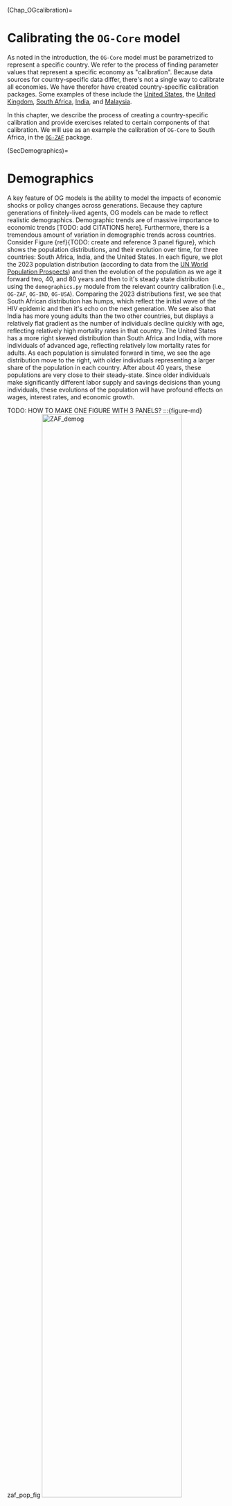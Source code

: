 (Chap_OGcalibration)=

# Calibrating the `OG-Core` model

As noted in the introduction, the `OG-Core` model must be parametrized to represent a specific country. We refer to the process of finding parameter values that represent a specific economy as "calibration".  Because data sources for country-specific data differ, there's not a single way to calibrate all economies. We have therefor have created country-specific calibration packages.   Some examples of these include the [United States](https://github.com/PSLmodels/OG-USA), the [United Kingdom](https://github.com/PSLmodels/OG-UK), [South Africa](https://github.com/EAPD-DRB/OG-ZAF), [India](https://github.com/Revenue-Academy/OG-IND), and [Malaysia](https://github.com/Revenue-Academy/OG-MYS).

In this chapter, we describe the process of creating a country-specific calibration and provide exercises related to certain components of that calibration.  We will use as an example the calibration of `OG-Core` to South Africa, in the [`OG-ZAF`](https://github.com/EAPD-DRB/OG-ZAF) package.

(SecDemographics)=
# Demographics

A key feature of OG models is the ability to model the impacts of economic shocks or policy changes across generations. Because they capture generations of finitely-lived agents, OG models can be made to reflect realistic demographics.  Demographic trends are of massive importance to economic trends [TODO: add CITATIONS here]. Furthermore, there is a tremendous amount of variation in demographic trends across countries.  Consider Figure {ref}{TODO: create and reference 3 panel figure}, which shows the population distributions, and their evolution over time, for three countries: South Africa, India, and the United States. In each figure, we plot the 2023 population distribution (according to data from the [UN World Population Prospects](https://population.un.org/wpp/)) and then the evolution of the population as we age it forward two, 40, and 80 years and then to it's steady state distribution using the `demographics.py` module from the relevant country calibration (i.e., `OG-ZAF`, `OG-IND`, `OG-USA`). Comparing the 2023 distributions first, we see that South African distribution has humps, which reflect the initial wave of the HIV epidemic and then it's echo on the next generation.  We see also that India has more young adults than the two other countries, but displays a relatively flat gradient as the number of individuals decline quickly with age, reflecting relatively high mortality rates in that country.  The United States has a more right skewed distribution than South Africa and India, with more individuals of advanced age, reflecting relatively low mortality rates for adults. As each population is simulated forward in time, we see the age distribution move to the right, with older individuals representing a larger share of the population in each country.  After about 40 years, these populations are very close to their steady-state. Since older individuals make significantly different labor supply and savings decisions than young individuals, these evolutions of the population will have profound effects on wages, interest rates, and economic growth.


TODO: HOW TO MAKE ONE FIGURE WITH 3 PANELS?
:::{figure-md} zaf_pop_fig
<img src="./images/ZAF_pop_distribution.png" alt="ZAF_demog" class="bg-primary mb-1" width="80%">

South Africa
:::

:::{figure-md} ind_pop_fig
<img src="./images/IND_pop_distribution.png" alt="ZAF_demog" class="bg-primary mb-1" width="80%">

India
:::

:::{figure-md} usa_pop_fig
<img src="./images/USA_pop_distribution.png" alt="ZAF_demog" class="bg-primary mb-1" width="80%">

United States
:::

<!-- Below I test using sphinx panels, but it doesn't seem to work -->
````{panels}
:container: container-fluid
:column: col-lg-6 col-md-6 col-sm-6 col-xs-12
:card: shadow-none border-0

```{figure} "./images/ZAF_pop_distribution.png"
:width: 100%
:name: example1

Sub-caption 1
```

---

```{figure} "./images/IND_pop_distribution.png"
:width: 100%
:name: example2

Sub-caption 2
```

````

Figure {ref}{TODO: add reference to 3 panel figure} plots population growth rates over time for the three countries illustrated above.  The growth rates are determined by the same mortality, fertility, and immigration trends that drive the evolution of the population in Figure {ref}{TODO: create and reference 3 panel figure}. In terms of population growth, we see that in all countries the population growth rate is declining in each of the three counties over the next 60 years.  This is consistent with what we saw in the evolution of the population distribution in the three countries above: each economy is aging and with relatively more older individuals, total fertility will be declining.  Looking at the level of population growth in the long run in {numref}`Figure %s <pop_growth_rates_fig>`, we see that India and the United States will have negative population growth, which will put downward pressure on their long run economic growth rates.  In contract, South Africa will have positive population growth, owing to it's relatively high fertility rates, which will contribute positively to that economy in the long run.

:::{figure-md} pop_growth_rates_fig
<img src="./images/pop_growth_rates.png" alt="ZAF_demog" class="bg-primary mb-1" width="80%">

Population Growth Rates in South Africa, India, and the United States
:::

The population distribution and growth rates in the plots above were created using the `demographics.py` module from the relevant country calibration repository. Each of these country calibrations utilizes population data from the [UN World Population Prospects](https://population.un.org/wpp/) database, which provides consistent data on the population distribution and age-specific mortality, fertility, and immigration rates by country for many countries.  Note that although immigration rates are provided, the `demographics.py` module imputes them as the residual between the population counts by age and what would be expected given the measured fertility and mortality rates.  This is done for two reasons.  First, it ensures that the evolution of the distribution of population by age is consistent with the three forces affecting it: fertility, mortality, and immigration. Second, it is difficult to accurately measure immigration since not all immigrants are documented (with substantial variation in this across country).  Using the residual method to identify immigration may therefore be more accurate than official statistics.

`demographics.py` has several functions with the module. For the South Africa version of `demographics,py` you can find a summary of those functions in the API documentation [here](https://eapd-drb.github.io/OG-ZAF/content/api/public_api.html).  Below we offer several exercise that have you interact with this module help you learn better understand its inputs and outputs.

## Exercises

```{exercise-start}
:label: ExerCalib-demo_country
```
First, let's create a utility to get population data from the UN Population Prospects for a country of interest to you.  Start by making a copy of [`demographics.py`](https://github.com/EAPD-DRB/OG-ZAF/blob/main/ogzaf/demographics.py) from the `OG-ZAF` repository.  Next, modify the `demographics.py` you just copied to gather population data for another country (i.e., not South Africa).  Each country in the UN database has a two or three digit code.  You can find a list of these [here](https://unstats.un.org/unsd/methodology/m49/)
```{exercise-end}
```

```{exercise-start}
:label: ExerCalib-demo_fert
```
Using your modified `demographics.py`, plot the fertility rates in this country.  Note that you can do this directly from the `demographics.get_fert()` function.
```{exercise-end}
```

```{exercise-start}
:label: ExerCalib-demo_mort
```
Let's do the same for mortality rates.  In this case, you will want interact with the `demographics.get_mort` function.
```{exercise-end}
```

```{exercise-start}
:label: ExerCalib-demo_pop_dist
```
The `demographics.py` module uses current fertility and mortality rates (and the implied immigration rates) to project the population forward.  This ensures a population distribution in each year of the model that is consistent with the fertility, mortality, and immigration rates.  Use the `demographics.get_pop_objs` function to return a dictionary with the population object that are inputs to calibrating `OG-Core` (Use `E=20`, `S=80`, `T=320`, `curr_year=2023`).  From this dictionary, extract the population distribution object (the key for this is `omega` and it is an array with shape `TxS`, where `T` are the number of time periods and `S` is the number of age groups in the model).  Create a line plot of the population distribution in the first year, the 20th year, the 100th year, and the last year in the `omega` object.  Describe what you see happening to the distribution of people across age as you more forward in time?
```{exercise-end}
```

```{exercise-start}
:label: ExerCalib-demo_pop_growth
```
Also in the dictionary returned from `demographics.get_pop_objs`, is the population growth rate. This is a NumPy array object with key `g_n`.  Plot `g_n`.  How does the population growth rate change over time?  Given what you've seen in the plots you've created, what can you say about the driver(s) of population growth (i.e., how are fertility and mortality rates contributing?  What about immigration (something we haven't yet plotted, but about which you might be able to infer something given fertility and mortality rates and the change in the age distribution over time...))
```{exercise-end}
```

```{exercise-start}
:label: ExerCalib-demo_sims
```
Now that you've visualized the different demographic trends in the country you've chosen, let's see how these affect the equilibrium in the OG model.  This will combine what you learned in {ref}`Chap_OGsimulation` with what you've learned here about population demographics objects for the model. You'll proceed with the following steps:

1. Instantiate a `Specifications` class object from `OG-Core` with:
   ```python
     p = Specifications(
           baseline=True,
           baseline_dir=base_dir,
           output_base=base_dir,
       )
   ```
where you set the directory you'd like this output saved with a string `base_dir`.
1. Use the `ogcore.execute.runner()` function to solve for the steady state of the model.
2. Now, create a new Specifcations object with:
   ```python
     p2 = Specifications(
           baseline=True,
           baseline_dir=base_dir,
           output_base=base_dir,
       )
   ```
where you set the directory you'd like the output from this second model run saved with a string `reform_dir`.
1. Use the demographics module you edited above to return the a dictoinary of population objects from `demographics.get_pop_objs`.  Use these to update the `p2` object:
```python
p2.update_specifications(pop_obs_dict)
```
1. Use `ogcore.execute.runner()` to solve the model again, this time with the parameters in `p2`.
2. Finaly, comparet the differences in the steady-state macroeconomics variablkes using `ogcore.output_tables.macro_table_SS`.  What do you see?  How did demographics affect aggregate output?  Wages?  Interest rates?  Do you have intuition about why this happened?
```{exercise-end}
```

# Macro parameters

There are a number of parameters of the `OG-Core` model that are calibrated using macroeconomic data from national accounts or national government reports.  In general, we've tended to read in data that inform these values in a single module, such as the [`macro_params.py`](https://github.com/EAPD-DRB/OG-ZAF/blob/main/ogzaf/macro_params.py) module in `OG-ZAF`.  We break the discussion of the parameters calibrated from macro data into separate groupings based in what they represent in `OG-Core`.

## Economic growth and production

The `OG-Core` model needs to be stationary in order to employ traditional solution methods.  This means that in the model solution, there cannot be underlying growth in the model objects.  However, the model is able to allow for such underlying growth, which may be driven by population growth rates (as discussed above) or underlying changes in productivity.  In order to solve the model, then, trend growth from these sources are removed.[^stationary_note].  However, since different variables grow at different rates, we need to know both the underlying growth rates of the population and of technological growth.  The population growth rate was determined from the demographic data and described in Section {ref}`SecDemographics`. We use macroeconomic data, namely the growth rate in gross domestic product per capita to pin down the rate of growth in (labor-augmenting) technological change, `g_y_annual` in `OG-Core`.  Let $\hat{y}_t$ represent the growth rate in GDP per capital from year $t-1$ to year $t$.  We find the value of `g_y_annual` as equal to the long-run average of $\hat{y}_t$:

```{math}
:label: g_y_calib
 g_y = \sum_{t = \text{First year of data}}^{\text{Most recent year of data}} \hat{y}_t
```

Note that you will want to use some judgement in what is the appropriate time period for the "first year of data". For example, if the economy in question is now a market economy, but your data extend back to a time when it was not a market economy, you will probably want to exclude those data from the non-market economy period.  In addition, you might alter the calibration of `g_y` to be more forward looking and, rather than base future growth on recent history, you may use long run economic forecasts for GDP per capita.  But in either case the important thing is to be sure you are correctly mapping the data to the theoretical concept of `g_y`, which is measuring the constant rate of growth in output per person in the long run.


### Firm production
Changes in productivity in the short run are accounted for by changes in total factor productivity (TFP).  This parameter is denoted as `Z` in `OG-Core` and is represented by a 2-dimensional array that is `TxM` in size, where `T` is the number of time periods over the transition path and `M` is the number of industries.  Thus, you may have total factor productivity, that changes over time and varies across production industry. Values of `Z` are found through [growth accounting](https://www.imf.org/external/pubs/ft/wp/1999/wp9977.pdf) techniques. However, you may not want to (or easily be able to) do the accounting yourself because it is often difficult to find the necessary data to do such accounting, which requires industry specific capital stocks.  You might find research on sectoral TFP from central banks or other sources.  For the calibration of sectoral TFP from South Africa, we used data published by the central bank. You can find a nice discussion of the process used in that case in [this GitHub Issue](https://github.com/EAPD-DRB/OG-ZAF/issues/29).

In addition to the level of TFP, the production functions of firms are determined by the shares of income attributable to capital, labor, and infrastructure (public capital) and the elasticity of substitution between these inputs. These are the parameters `gamma`, which is the share of income attributable to capital, and `gamma_g`, which is the share of income attributable to infrastructure. The remainder, $1-\gamma-\gamma_g$ is the share attributable to labor.  Factor shares can be determined through national accounts data.  The share out output paid to labor is found from the ration of labor income (wages and salaries) to GDP, while capital's share of income can be found through the payments to capital (interest, dividends, profits) divided by GDP.  The share of output attributed to infrastructure will then be found as a residual (= 1 - labor share - capital share), as the OG-Core model requires a constant returns to scale production function.  Determining the elasticity of substitution between inputs is more involved and would require detailed panel with prices and quantities.  We therefore recommend using a default calibration with a unit elasticity ($\epsilon_m = 1$) for each industry -- or finding other research from your economy of interest where this parameter has been estimated.

Finally, we need to map the $M$ output goods to the $I$ consumption goods.  The `OG-Core` model assumes what is called a "fixed coefficient" matrix for the mapping between producer outputs and consumption goods.  That is, a fixed share of each output good is required to produce each consumption good.  This is represented by an `MxI` matrix denoted as $\Pi$, which has elements $\pi_{m,i}$ that is the share out consumption good $i$ that is from output good $m$.  Note that the columns of this matrix must sum to one (i.e., we need to fully account for the output goods that go into each input good).  The $\Pi$ matrix can be calibrated directly from a input-output tables that are typically produced through national accounts.  In the `OG-ZAF` project, there is a nice example of calibrating the $\Pi$ matrix using input-output data in detailed producer outputs and consumer goods categories available in the social accounting matrix files available from [UNU Wider](https://www.wider.unu.edu/social-accounting-matrices).


## International finance

The `OG-Core` model parameterizes the degree of economic openness with two parameters relating to international capital flows.  The first is the fraction of new government debt issues which are purchased by foreign investors, `zeta_D`.  This parameter can be calibrated through financial accounts data that shows the location of buyers of government debt.  The second parameter reflects the amount of excess capital demand that is satisfied by foreign investors.  Here, excess demand is defined as the difference between the capital demand of firms at the interest rate outside the domestic economy (i.e., the world interest rate) and the capital of demand from firms if they face teh domestic interest rate.  The  parameter `zeta_D` takes a value between zero and one and is the share of this excess demand for capital that foreign investors make up.  A value of zero would represent a closed economy, which no foreign investment in domestic capital. While a value of one represented a small open economy, where the domestic interest rate is equated to the world interest rate since capital flows in (or out) freely.  One cannot look just at financial accounts data to calibrate `zeta_D` , because the excess demand concept is model based and there's not a direct analog in the data.  Rather, we have utilized an approach of moving the value of `zeta_D` up or down based on the size of the economy relative to the world, with countries that have a smaller share of world financial market activity having a `zeta_D` closer to one. Of course, one would also like to consider any capital controls that may be in place in the economy of interest.  If there are capital controls, then the value of `zeta_D` should be set to a smaller value.

## Fiscal policy

Governments in the `OG-Core` model may raise revenue through the taxation of personal and corporate income,  payroll taxes, consumption taxes, taxes on bequests, and wealth taxes. These revenues, along with government borrowing, as you used to finance expenditures on transfers, government investment in infrastructure, spending on a public good, and interest payments on debt.  Here, we discuss the calibration of each of these parameters.

### Tax rates


### Pension systems


### Spending parameters

Government spending, at least that is modeled outside of the net tax functions or pension functions, is modeled as an exogenous fraction of GDP, with an exception in some parameterizations that we discuss below.  By calibrating spending as a fraction of GDP, on avoids any need to convert between model and data units and it also more accurately mimics the empirical fact that the size of governments tends to grow with the size of the economy.  There are three spending related parameters that are shares of GDP.  These are `alpha_G`, the ratio of government spending on public goods to GDP, `alpha_T`, the ratio of government spending on transfers to GPD, and `alpha_I`, the ratio of government spending on infrastructure to GDP.

To calibrate these ratios, one can generally use national accounts data in combination with government budget reports.  The challenging piece to ensure that the definition of spending in the data and the model are aligned.  For example, if you are explicitly modeling the pension system and using the net tax functions to capture some non-pension spending programs (such as income-tested welfare benefits), then you will want to exclude those spending programs when computing total transfers by year as the numerator in the `alpha_T` ratio.  Another strategy, to make sure you are fully capturing government outlays, is to compute one of the spending ratios as a residual.  For example, if you have data on government spending on public goods and transfers (again, after taking out what is accounted for in the modeling of pensions and taxes), you can compute the infrastructure spending ratio as a residual (= 1 - `alpha_G` - `alpha_T`).

The default way in which total transfers, $TR_t = alpha_{T,t} * GDP_{t}$ gets allocated to households is as a lump-sum, uniformly distributed transfer.  But you can adjust this distribution to match the true distribution of transfers across the population by adjusting the `eta` parameter. This is a three dimensional array that is `TxSxJ`. It sums to one in each model period and represents the fraction of transfers in that year distributed to each age (`S`) and lifetime income group (`J`). You can thus approximate the age and mean-tested transfers with this matrix, as well as policy changes that affect the distribution of transfers across the population over time.

As a final note, one will need to set the value for the initial infrastructure to GDP ratio, `initial_Kg_ratio`.  To find this, one needs an estimate of the stock of public infrastructure.  If no report exists reporting this an approximation would be to say that $K_g = \frac{I_g,t} / \delta_{g}$, where $I_{g,t}$ is the among of infrastructure spending (at present or averaged over recent years) and $\delta_g$ is the ratio of depreciation on this infrastructure (e.g., 2\% per annum).

### Government financing parameters

Governments can run an unbalanced budget, but in order for an equilibrium to exist, deficits must be restricted such that they do not grow faster than GDP (if they did, interest payments on the debt would grow beyond available resources).  Governments therefore can borrow to finance outlays.  As there is no idiosyncratic risk on private capital in the model, we build in a risk premium by allowing the government to borrow at a rate lower than the private market.  If the rate the private market pays is given by `r`, then the government pays an interest rate of `r_gov = r_gov_scale * r - r_gov_shift`.  The `r_gov_scale` and `r_gov_shift` parameters are two that one would calibrate to the economy in question.  We advise doing this by looking at the historical haircut on private interest rates that the government has paid.  For example, if the government has paid an average interest rate of 1.5 percentage points below the private market, then `r_gov_scale` would be 1.0 and `r_gov_shift` would be 0.015.  One can do this in a systematic manner by finding time series data on government debt and corporate debt of the same maturity and estimating the two parameters directly.  For example, with these data you can estimate, via OLS, the following equation:

```{math}
r_{gov,t} = \alpha + \beta r_{corp,t} + \epsilon_t
```

where $r_{gov,t}$ is the interest rate on government debt and $r_t$ is the interest rate on corporate debt.  The parameter $\beta$ would then be the value of `r_gov_scale` and $\alpha$ would be the negative of the value of `r_gov_shift`.

Finally, we need to calibrate the initial government debt to GDP ratio, `initial_debt_ratio`.  This is done by finding the ratio of government debt to GDP in the most recent year of data and setting `initial_debt_ratio` equal to that value.


## Exercises
```{exercise-start}
:label: ExerCalib-macro_datareader
```
The [Federal Reserve Economic Database](https://fred.stlouisfed.org) (FRED) contains macroeconomic data for a number of countries and a user friendly interface.  In addition, tools, such as [`pandas-datareader`](https://pandas-datareader.readthedocs.io) make it extremely easy to access the FRED API.  In this exercise, use `pandas-datareader` to download the quarterly, real GDP time series for South Africa from FRED.  Plot it.
```{exercise-end}
```

```{exercise-start}
:label: ExerCalib-macro_freq
```
Now, use the [`datetime`](https://docs.python.org/3/library/datetime.html#datetime-objects) object functions to collapse the quarterly GDP data to annual data.  Plot it.
```{exercise-end}
```

```{exercise-start}
:label: ExerCalib-macro_gy
```
With your annual data, compute the annual growth rate for each year.  Plot the time series of growth rates.
```{exercise-end}
```

```{exercise-start}
:label: ExerCalib-macro_reg
```
Now let's estimate the autocorrelation in GDP growth, assuming is a first order auto-regressive process (AR1).  We'll do this with the `statsmodles.OLS` function.

First, create a new column in your data frame that is the lagged value of GDP growth.  Then, use the [`statsmodels.regression.linear_model.OLS`](https://www.statsmodels.org/dev/generated/statsmodels.regression.linear_model.OLS.html) function to estimate the following equation:

   ```{math}
   y_{t} = \alpha  + \rho y_{t-1} + \varepsilon_{t}
   ```

What did you estimate as $\alpha$?  What does this represent?  How persistent is the growth process in South Africa?

```{exercise-end}
```

```{exercise-start}
:label: ExerCalib-macro_???
```
Other??
```{exercise-end}
```

# Earnings Processes

An important component of the `OG-Core` model are the household earnings processes.  These help to match real difference across age and households in earnings ability and are a key set of parameters to model income inequality. Household earnings are endogenous and depend on the households' decisions to work and save given the state of the economy and household preferences and ability.  What is exogenous to the model are how productive households are with each unit of labor they supply, i.e., their earnings ability.  `OG-Core` assumes that there are `J` groups of households with different earnings abilities.  Within each group, the earnings ability process is deterministic and known to the household, although labor productivity of these workers vary over their working life.  Fore example, consider {numref}`Figure %s <USA_earn>`, which shows the log of effective labor units for each of seven lifetime income groups, estimated in the United States.  Each group is defined by their "potential" earnings over their lifetime (i.e., if they worked full time, what would they earn over a 40 year career) and grouped by their percentile rank in the distribution of lifetime incomes. We can see that the top 1\% of lifetime earnings have higher productivity in each year of working life, but because productivity varies with age, this gap is not constant.  Rather, it's largest during the peak earnings year of middle age and then is quite small at older ages.

:::{figure-md} USA_earn
<img src="./images/USA_ability_profiles.png" alt="USA_earn" class="bg-primary mb-1" width="80%">

Log Effective Labor Units by Lifetime Income Group, Estimated in the United States
:::

In `OG-Core`, these earnings processes are described by `SxJ` matrix, with each cell representing the effective labor units for a given age and lifetime income group.  Note that this matrix is normalized such that the average value of earnings ability is one.  It is assumed that these processes remain constant over time, so despite growth in the level of productivity through the exogenous technological growth,

To estimate the earnings processes in {numref}`Figure %s <USA_earn>`, we used administrative data from tax returns the covered a panel of US taxpayers over four decades.  A detailed description of this process is given in the [`OG-USA` documentation](https://pslmodels.github.io/OG-USA/content/calibration/earnings.html). Suffice it to say, this estimation process is quite involved and requires a large panel dataset in individual or household earnings, ideally without censoring the top end. In many contexts, these data may not be available.  We therefore will describe here an approximation technique that is less data intensive, and leave the more involved estimation process for the interested reader to explore in the `OG-USA` documentation.

To approximate the earnings processes in a country of interest, we recommend starting with the `OG-USA` calibration and then applying a transformation to these earnings processes to match the distribution of income in the target country.[^e_mat_zaf_note].  Specifically, one will find mean earnings by age for the target country... TODO: getcode to link to in OG-ZAF from Marcelo *or* just reference the methods in OG-IND/MYS.

## Exercises
```{exercise-start}
:label: ExerCalib-earn_plot
```
Use [`income.py` from `OG-USA`](https://github.com/PSLmodels/OG-USA/blob/master/ogusa/income.py) to retrieve the earnings process matrix.  Read through the docstrings of each function to see which to use.  With the `e` matrix that is returned, create a line plot of the earnings at each age for the `J` different types.
```{exercise-end}
```

```{exercise-start}
:label: ExerCalib-earn_approx
```
Now we're going to adjust the above earnings process to match the Gini coefficient in a country that isn't the U.S. (note that the Gini coefficient for income in the U.S. was 41.5 in 2019). The transformation we'll make is:

   ```{math}
   e_{C} = e_{USA} e^{a * e_{USA}}
   ```

where $C$ represents the country of interest. We will find $a$ by matching the Gini coefficient in the country of interest.  To do this, we'll use the `scipy.optimize` module.  First, create a function that takes $a$ as an argument and returns the Gini coefficient in the country of interest (hint: the [`ogusa.utils.Inequality`](https://github.com/PSLmodels/OG-Core/blob/9d7c814bafd210a581ffebf7df6f357aa5b2a048/ogcore/utils.py#L463) class object will be helpful here).  Then, use the `scipy.optimize.minimize_scalar` function to find the value of $a$ that minimizes the difference between the Gini coefficient in the country of interest and the Gini coefficient in the U.S.  Finally, use the value of $a$ you found to transform the `e` matrix from the U.S. to the country of interest.  Plot the earnings processes in the U.S. and the country of interest.  How do they differ?
```{exercise-end}
```



(SecOGCalibrationFootnotes)=
## Footnotes

[^stationary_note]: For specifics on how this is done, please see the `OG-Core` [Stationarization Chapter](https://pslmodels.github.io/OG-Core/content/theory/stationarization.html).
[^e_mat_zaf_note]:  For a discussion with the original application of this method from Marcelo LaFluer see the `OG-ZAF` repo's [Pull Request #28](https://github.com/EAPD-DRB/OG-ZAF/pull/28).